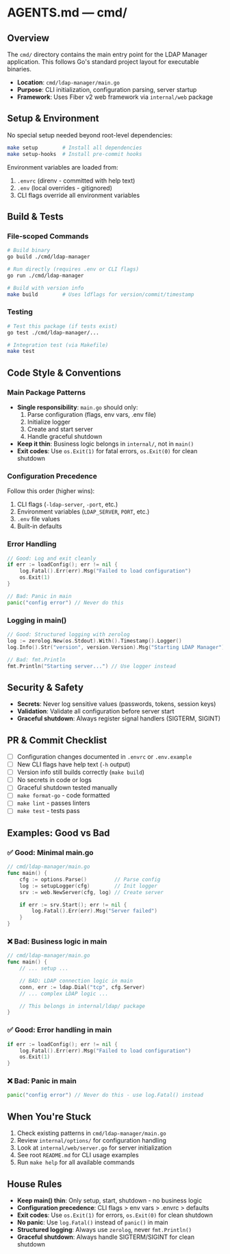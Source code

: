 # AGENTS.md — cmd/

<!-- Managed by agent: keep sections & order; edit content, not structure. Last updated: 2025-10-02 -->

## Overview

The `cmd/` directory contains the main entry point for the LDAP Manager application. This follows Go's standard project layout for executable binaries.

- **Location**: `cmd/ldap-manager/main.go`
- **Purpose**: CLI initialization, configuration parsing, server startup
- **Framework**: Uses Fiber v2 web framework via `internal/web` package

## Setup & Environment

No special setup needed beyond root-level dependencies:

```bash
make setup        # Install all dependencies
make setup-hooks  # Install pre-commit hooks
```

Environment variables are loaded from:
1. `.envrc` (direnv - committed with help text)
2. `.env` (local overrides - gitignored)
3. CLI flags override all environment variables

## Build & Tests

### File-scoped Commands

```bash
# Build binary
go build ./cmd/ldap-manager

# Run directly (requires .env or CLI flags)
go run ./cmd/ldap-manager

# Build with version info
make build        # Uses ldflags for version/commit/timestamp
```

### Testing

```bash
# Test this package (if tests exist)
go test ./cmd/ldap-manager/...

# Integration test (via Makefile)
make test
```

## Code Style & Conventions

### Main Package Patterns

- **Single responsibility**: `main.go` should only:
  1. Parse configuration (flags, env vars, .env file)
  2. Initialize logger
  3. Create and start server
  4. Handle graceful shutdown
- **Keep it thin**: Business logic belongs in `internal/`, not in `main()`
- **Exit codes**: Use `os.Exit(1)` for fatal errors, `os.Exit(0)` for clean shutdown

### Configuration Precedence

Follow this order (higher wins):

1. CLI flags (`-ldap-server`, `-port`, etc.)
2. Environment variables (`LDAP_SERVER`, `PORT`, etc.)
3. `.env` file values
4. Built-in defaults

### Error Handling

```go
// Good: Log and exit cleanly
if err := loadConfig(); err != nil {
    log.Fatal().Err(err).Msg("Failed to load configuration")
    os.Exit(1)
}

// Bad: Panic in main
panic("config error") // Never do this
```

### Logging in main()

```go
// Good: Structured logging with zerolog
log := zerolog.New(os.Stdout).With().Timestamp().Logger()
log.Info().Str("version", version.Version).Msg("Starting LDAP Manager")

// Bad: fmt.Println
fmt.Println("Starting server...") // Use logger instead
```

## Security & Safety

- **Secrets**: Never log sensitive values (passwords, tokens, session keys)
- **Validation**: Validate all configuration before server start
- **Graceful shutdown**: Always register signal handlers (SIGTERM, SIGINT)

## PR & Commit Checklist

- [ ] Configuration changes documented in `.envrc` or `.env.example`
- [ ] New CLI flags have help text (`-h` output)
- [ ] Version info still builds correctly (`make build`)
- [ ] No secrets in code or logs
- [ ] Graceful shutdown tested manually
- [ ] `make format-go` - code formatted
- [ ] `make lint` - passes linters
- [ ] `make test` - tests pass

## Examples: Good vs Bad

### ✅ Good: Minimal main.go

```go
// cmd/ldap-manager/main.go
func main() {
    cfg := options.Parse()         // Parse config
    log := setupLogger(cfg)        // Init logger
    srv := web.NewServer(cfg, log) // Create server

    if err := srv.Start(); err != nil {
        log.Fatal().Err(err).Msg("Server failed")
    }
}
```

### ❌ Bad: Business logic in main

```go
// cmd/ldap-manager/main.go
func main() {
    // ... setup ...

    // BAD: LDAP connection logic in main
    conn, err := ldap.Dial("tcp", cfg.Server)
    // ... complex LDAP logic ...

    // This belongs in internal/ldap/ package
}
```

### ✅ Good: Error handling in main

```go
if err := loadConfig(); err != nil {
    log.Fatal().Err(err).Msg("Failed to load configuration")
    os.Exit(1)
}
```

### ❌ Bad: Panic in main

```go
panic("config error") // Never do this - use log.Fatal() instead
```

## When You're Stuck

1. Check existing patterns in `cmd/ldap-manager/main.go`
2. Review `internal/options/` for configuration handling
3. Look at `internal/web/server.go` for server initialization
4. See root `README.md` for CLI usage examples
5. Run `make help` for all available commands

## House Rules

- **Keep main() thin**: Only setup, start, shutdown - no business logic
- **Configuration precedence**: CLI flags > env vars > .envrc > defaults
- **Exit codes**: Use `os.Exit(1)` for errors, `os.Exit(0)` for clean shutdown
- **No panic**: Use `log.Fatal()` instead of `panic()` in main
- **Structured logging**: Always use `zerolog`, never `fmt.Println()`
- **Graceful shutdown**: Always handle SIGTERM/SIGINT for clean shutdown
